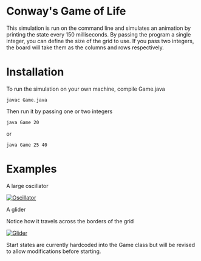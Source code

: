 # Conway's Game of Life

This simulation is run on the command line and simulates an animation by printing the state every 150 milliseconds.
By passing the program a single integer, you can define the size of the grid to use.
If you pass two integers, the board will take them as the columns and rows respectively.

# Installation
To run the simulation on your own machine, compile Game.java

`javac Game.java`

Then run it by passing one or two integers

`java Game 20`

or

`java Game 25 40`

# Examples

A large oscillator

[![Oscillator](https://i.gyazo.com/7928e4af0bfcf1354720d04daec4bb1b.gif)](https://gyazo.com/7928e4af0bfcf1354720d04daec4bb1b)

A glider

Notice how it travels across the borders of the grid

[![Glider](https://i.gyazo.com/508b24c9dbbe4182ced9f13426dd521c.gif)](https://gyazo.com/508b24c9dbbe4182ced9f13426dd521c)

Start states are currently hardcoded into the Game class but will be revised to allow modifications before starting.


